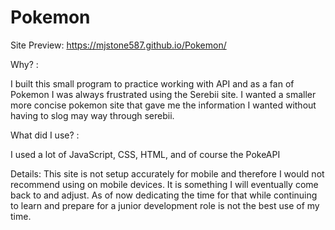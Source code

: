 # Pokemon
Site Preview: https://mjstone587.github.io/Pokemon/

Why? : 

  I built this small program to practice working with API and as a fan of Pokemon I was always frustrated using the Serebii site. I wanted a smaller more concise pokemon site that gave me the information I wanted without having to slog may way through serebii. 

What did I use? : 

  I used a lot of JavaScript, CSS, HTML, and of course the PokeAPI

Details:
 This site is not setup accurately for mobile and therefore I would not recommend using on mobile devices. It is something I will eventually come back to and adjust. As of now dedicating the time for that while continuing to learn and prepare for a junior development role is not the best use of my time.
